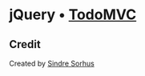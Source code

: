 # jQuery • [TodoMVC](http://todomvc.com)


## Credit

Created by [Sindre Sorhus](https://github.com/sindresorhus)